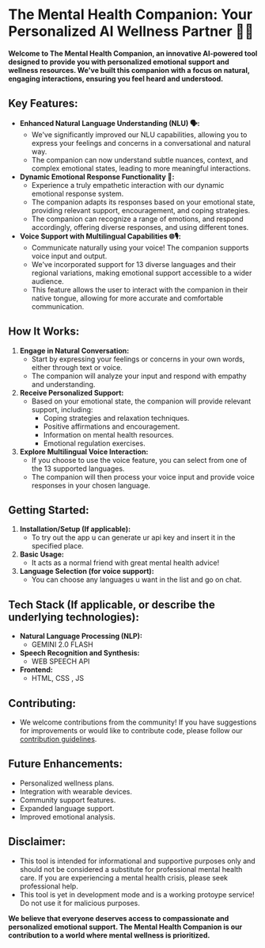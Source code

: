 # The Mental Health Companion: Your Personalized AI Wellness Partner 🧠✨

**Welcome to The Mental Health Companion, an innovative AI-powered tool designed to provide you with personalized emotional support and wellness resources. We've built this companion with a focus on natural, engaging interactions, ensuring you feel heard and understood.**

## Key Features:

* **Enhanced Natural Language Understanding (NLU) 🗣️:**
    * We've significantly improved our NLU capabilities, allowing you to express your feelings and concerns in a conversational and natural way.
    * The companion can now understand subtle nuances, context, and complex emotional states, leading to more meaningful interactions.
* **Dynamic Emotional Response Functionality 💖:**
    * Experience a truly empathetic interaction with our dynamic emotional response system.
    * The companion adapts its responses based on your emotional state, providing relevant support, encouragement, and coping strategies.
    * The companion can recognize a range of emotions, and respond accordingly, offering diverse responses, and using different tones.
* **Voice Support with Multilingual Capabilities 🌐🎙️:**
    * Communicate naturally using your voice! The companion supports voice input and output.
    * We've incorporated support for 13 diverse languages and their regional variations, making emotional support accessible to a wider audience.
    * This feature allows the user to interact with the companion in their native tongue, allowing for more accurate and comfortable communication.

## How It Works:

1.  **Engage in Natural Conversation:**
    * Start by expressing your feelings or concerns in your own words, either through text or voice.
    * The companion will analyze your input and respond with empathy and understanding.
2.  **Receive Personalized Support:**
    * Based on your emotional state, the companion will provide relevant support, including:
        * Coping strategies and relaxation techniques.
        * Positive affirmations and encouragement.
        * Information on mental health resources.
        * Emotional regulation exercises.
3.  **Explore Multilingual Voice Interaction:**
    * If you choose to use the voice feature, you can select from one of the 13 supported languages.
    * The companion will then process your voice input and provide voice responses in your chosen language.

## Getting Started:

1.  **Installation/Setup (If applicable):**
    * To try out the app u can generate ur api key and insert it in the specified place.
2.  **Basic Usage:**
    * It acts as a normal friend with great mental health advice!
3.  **Language Selection (for voice support):**
    * You can choose any languages u want in the list and go on chat.

## Tech Stack (If applicable, or describe the underlying technologies):

* **Natural Language Processing (NLP):**
    * GEMINI 2.0 FLASH
* **Speech Recognition and Synthesis:**
    * WEB SPEECH API
* **Frontend:**
    * HTML, CSS , JS

## Contributing:

* We welcome contributions from the community! If you have suggestions for improvements or would like to contribute code, please follow our [contribution guidelines](link-to-contribution-guidelines).

## Future Enhancements:

* Personalized wellness plans.
* Integration with wearable devices.
* Community support features.
* Expanded language support.
* Improved emotional analysis.

## Disclaimer:

* This tool is intended for informational and supportive purposes only and should not be considered a substitute for professional mental health care. If you are experiencing a mental health crisis, please seek professional help.
* This tool is yet in development mode and is a working protoype service! Do not use it for malicious purposes.

**We believe that everyone deserves access to compassionate and personalized emotional support. The Mental Health Companion is our contribution to a world where mental wellness is prioritized.**
